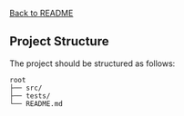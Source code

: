 [Back to README](./REQUIREMENTS.md)

## Project Structure

The project should be structured as follows:

```
root
├── src/
├── tests/
└── README.md
```
